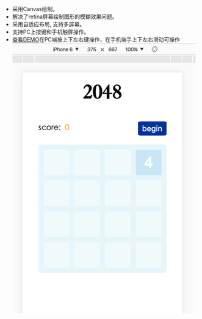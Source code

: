 - 采用Canvas绘制。
- 解决了retina屏幕绘制图形的模糊效果问题。
- 采用自适应布局, 支持多屏幕。
- 支持PC上按键和手机触屏操作。
- [查看DEMO](https://honeyjie.github.io/2048)在PC端按上下左右键操作，在手机端手上下左右滑动可操作
![图片](./img2.png)

